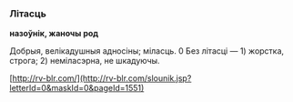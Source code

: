 ### Літасць
**назоўнік, жаночы род**

Добрыя, велікадушныя адносіны; міласць. 0 Без літасці — 1) жорстка, строга; 2) неміласэрна, не шкадуючы.

<a rel="author">[http://rv-blr.com/](http://rv-blr.com/slounik.jsp?letterId=0&maskId=0&pageId=1551)</a>
